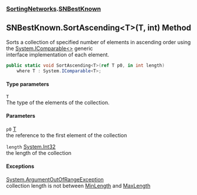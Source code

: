 ### [SortingNetworks](SortingNetworks.md 'SortingNetworks').[SNBestKnown](SortingNetworks_SNBestKnown.md 'SortingNetworks.SNBestKnown')
## SNBestKnown.SortAscending&lt;T&gt;(T, int) Method
Sorts a collection of specified number of elements in ascending order using the [System.IComparable&lt;&gt;](https://docs.microsoft.com/en-us/dotnet/api/System.IComparable-1 'System.IComparable`1') generic  
interface implementation of each element.  
```csharp
public static void SortAscending<T>(ref T p0, in int length)
    where T : System.IComparable<T>;
```
#### Type parameters
<a name='SortingNetworks_SNBestKnown_SortAscending_T_(T_int)_T'></a>
`T`  
The type of the elements of the collection.
  
#### Parameters
<a name='SortingNetworks_SNBestKnown_SortAscending_T_(T_int)_p0'></a>
`p0` [T](SortingNetworks_SNBestKnown_SortAscending_T_(T_int).md#SortingNetworks_SNBestKnown_SortAscending_T_(T_int)_T 'SortingNetworks.SNBestKnown.SortAscending&lt;T&gt;(T, int).T')  
the reference to the first element of the collection
  
<a name='SortingNetworks_SNBestKnown_SortAscending_T_(T_int)_length'></a>
`length` [System.Int32](https://docs.microsoft.com/en-us/dotnet/api/System.Int32 'System.Int32')  
the length of the collection
  
#### Exceptions
[System.ArgumentOutOfRangeException](https://docs.microsoft.com/en-us/dotnet/api/System.ArgumentOutOfRangeException 'System.ArgumentOutOfRangeException')  
collection length is not between [MinLength](SortingNetworks_SNBestKnown_MinLength.md 'SortingNetworks.SNBestKnown.MinLength') and [MaxLength](SortingNetworks_SNBestKnown_MaxLength.md 'SortingNetworks.SNBestKnown.MaxLength')
